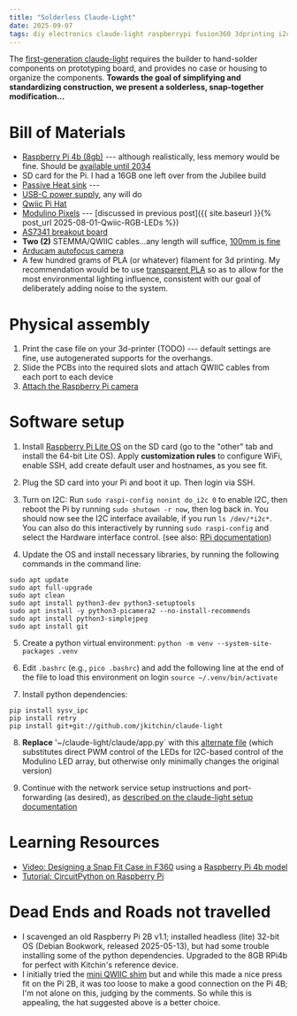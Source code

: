 ```yaml
---
title: "Solderless Claude-Light"
date: 2025-09-07
tags: diy electronics claude-light raspberrypi fusion360 3dprinting i2c flask
---
```


The [first-generation claude-light](https://doi.org/10.1063/5.0266757) requires the builder to hand-solder components on prototyping board, and provides no case or housing to organize the components. **Towards the goal of simplifying and standardizing construction, we present a solderless, snap-together modification...**


# Bill of Materials

- [Raspberry Pi 4b (8gb)](https://www.adafruit.com/product/4564) --- although realistically, less memory would be fine.  Should be [available until 2034](https://endoflife.date/raspberry-pi)
- SD card for the Pi.  I had a 16GB one left over from the Jubilee build
- [Passive Heat sink](https://www.adafruit.com/product/3082) --- 
- [USB-C power supply](https://www.adafruit.com/product/5801), any will do 
- [Qwiic Pi Hat](https://www.adafruit.com/product/4688)
- [Modulino Pixels](https://amzn.to/4lUfLp4) --- [discussed in previous post]({{ site.baseurl }}{% post_url 2025-08-01-Qwiic-RGB-LEDs %})
- [AS7341 breakout board](https://www.adafruit.com/product/4698)
- **Two (2)** STEMMA/QWIIC cables...any length will suffice, [100mm is fine](https://www.adafruit.com/product/4210)
- [Arducam autofocus camera](https://amzn.to/4fZadrY)
- A few hundred grams of PLA (or whatever) filament for 3d printing.  My recommendation would be to use [transparent PLA](https://amzn.to/46atLqp) so as to allow for the most environmental lighting influence, consistent with our goal of deliberately adding noise to the system.

# Physical assembly

1. Print the case file on your 3d-printer (TODO) --- default settings are fine, use autogenerated supports for the overhangs. 
2. Slide the PCBs into the required slots and attach QWIIC cables from each port to each device
3. [Attach the Raspberry Pi camera](https://www.raspberrypi.com/documentation/accessories/camera.html)

# Software setup

1. Install [Raspberry Pi Lite OS](https://www.raspberrypi.com/documentation/computers/getting-started.html#installing-the-operating-system) on the SD card (go to the "other" tab and install the 64-bit Lite OS).  Apply **customization rules** to configure WiFi, enable SSH, add create default user and hostnames, as you see fit.

2. Plug the SD card into your Pi and boot it up. Then login via SSH.

3. Turn on I2C: Run `sudo raspi-config nonint do_i2c 0` to enable I2C, then reboot the Pi by running `sudo shutown -r now`, then log back in.  You should now see the I2C interface available, if you run `ls /dev/*i2c*`.  You can also do this interactively by running `sudo raspi-config` and select the Hardware interface control. (see also: [RPi documentation](https://www.raspberrypi.com/documentation/computers/configuration.html))

4. Update the OS and install necessary libraries, by running the following commands in the command line:
```
sudo apt update 
sudo apt full-upgrade 
sudo apt clean
sudo apt install python3-dev python3-setuptools
sudo apt install -y python3-picamera2 --no-install-recommends 
sudo apt install python3-simplejpeg 
sudo apt install git
```

5. Create a python virtual environment: `python -m venv --system-site-packages .venv` 

6. Edit `.bashrc` (e.g., `pico .bashrc`) and add the following line at the end of the file to load this environment on login `source ~/.venv/bin/activate`

7. Install python dependencies:
```
pip install sysv_ipc
pip install retry
pip install git+git://github.com/jkitchin/claude-light
```


8. **Replace** '~/claude-light/claude/app.py` with this [alternate file](https://gist.github.com/jschrier/131f4741202a30edf7c8ba3b3a3c3f16) (which substitutes direct PWM control of the LEDs for I2C-based control of the Modulino LED array, but otherwise only minimally changes the original version)

9. Continue with the network service setup instructions and port-forwarding (as desired), as [described on the claude-light setup documentation](https://github.com/jkitchin/claude-light/tree/main?tab=readme-ov-file#setup-claude-as-a-service)


# Learning Resources

- [Video: Designing a Snap Fit Case in F360](https://www.youtube.com/watch?v=E0NVC8xhf3I) using a [Raspberry Pi 4b model](https://productdesignonline1.autodesk360.com/g/shares/SH9285eQTcf875d3c5399c702f6dba2dff4d)
- [Tutorial: CircuitPython on Raspberry Pi](https://learn.adafruit.com/circuitpython-on-raspberrypi-linux/i2c-sensors-and-devices)


# Dead Ends and Roads not travelled

- I scavenged an old Raspberry Pi 2B v1.1; installed headless (lite) 32-bit OS (Debian Bookwork, released 2025-05-13), but had some trouble installing some of the python dependencies. Upgraded to the 8GB RPi4b for perfect with Kitchin's reference device.
- I initially tried the [mini QWIIC shim](https://www.sparkfun.com/sparkfun-qwiic-shim-for-raspberry-pi.html) but and while this made a nice press fit on the Pi 2B, it was too loose to make a good connection on the Pi 4B; I'm not alone on this, judging by the comments. So while this is appealing, the hat suggested above is a better choice.     
